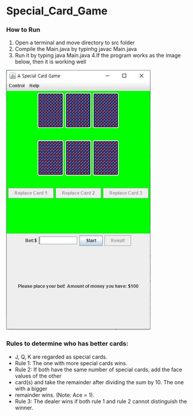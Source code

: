 # Special_Card_Game

### How to Run
1. Open a terminal and move directory to src folder
2. Compile the Main.java by typinhg javac Main.java
3. Run it by typing java Main.java 
4.If the program works as the image below, then it is working well


![](images/card%20game.JPG)

### Rules to determine who has better cards:
- J, Q, K are regarded as special cards.
- Rule 1: The one with more special cards wins.
- Rule 2: If both have the same number of special cards, add the face values of the other
- card(s) and take the remainder after dividing the sum by 10. The one with a bigger
- remainder wins. (Note: Ace = 1).
- Rule 3: The dealer wins if both rule 1 and rule 2 cannot distinguish the winner.
